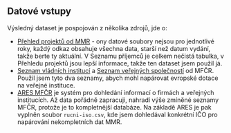 ## Datové vstupy
Výsledný dataset je pospojován z několika zdrojů, jde o:

- [Přehled projektů od MMR](http://www.strukturalni-fondy.cz/cs/Informace-o-cerpani/Seznamy-prijemcu) - ony datové soubory nejsou pro jednotlivé roky, každý odkaz obsahuje všechna data, starší než datum vydání, takže berte ty aktuální. V Seznamu příjemců je celkem nečistá tabulka, v Přehledu projektů jsou lepší informace, takže ten dataset jsem použil já.
- [Seznam vládních institucí](http://www.mfcr.cz/cs/verejny-sektor/rozpoctove-ramce-statisticke-informace/verejny-sektor/sektor-vladnich-instituci/2016/seznam-vladnich-instituci-v-cr-2016-24749) a [Seznam veřejných společností](http://www.mfcr.cz/cs/verejny-sektor/rozpoctove-ramce-statisticke-informace/verejny-sektor/verejne-spolecnosti/2016/seznam-verejnych-spolecnosti-v-cr-2016-24752) od MFČR. Použil jsem tyto dva seznamy, abych mohl napárovat evropské dotace na veřejné instituce.
- [ARES MFČR](http://wwwinfo.mfcr.cz/ares/ares.html.cz) je systém pro dohledání informací o firmách a veřejných institucích. Až data pořádně zapracuji, nahradí výše zmíněné seznamy MFČR, protože je to kompletnější databáze. Na základě ARES je pak vyplněn soubor `rucni-iso.csv`, kde jsem dohledával konkrétní IČO pro napárování nekompletních dat MMR.